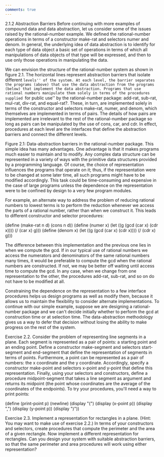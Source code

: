 ```yaml
---
comments: true
---
```


2.1.2  Abstraction Barriers
Before continuing with more examples of compound data and data abstraction, let us consider some of the issues raised by the rational-number example. We defined the rational-number operations in terms of a constructor make-rat and selectors numer and denom. In general, the underlying idea of data abstraction is to identify for each type of data object a basic set of operations in terms of which all manipulations of data objects of that type will be expressed, and then to use only those operations in manipulating the data.

We can envision the structure of the rational-number system as shown in figure 2.1. The horizontal lines represent abstraction barriers that isolate different ``levels'' of the system. At each level, the barrier separates the programs (above) that use the data abstraction from the programs (below) that implement the data abstraction. Programs that use rational numbers manipulate them solely in terms of the procedures supplied ``for public use'' by the rational-number package: add-rat, sub-rat, mul-rat, div-rat, and equal-rat?. These, in turn, are implemented solely in terms of the constructor and selectors make-rat, numer, and denom, which themselves are implemented in terms of pairs. The details of how pairs are implemented are irrelevant to the rest of the rational-number package so long as pairs can be manipulated by the use of cons, car, and cdr. In effect, procedures at each level are the interfaces that define the abstraction barriers and connect the different levels.


 
Figure 2.1:  Data-abstraction barriers in the rational-number package.
This simple idea has many advantages. One advantage is that it makes programs much easier to maintain and to modify. Any complex data structure can be represented in a variety of ways with the primitive data structures provided by a programming language. Of course, the choice of representation influences the programs that operate on it; thus, if the representation were to be changed at some later time, all such programs might have to be modified accordingly. This task could be time-consuming and expensive in the case of large programs unless the dependence on the representation were to be confined by design to a very few program modules.

For example, an alternate way to address the problem of reducing rational numbers to lowest terms is to perform the reduction whenever we access the parts of a rational number, rather than when we construct it. This leads to different constructor and selector procedures:

(define (make-rat n d)
  (cons n d))
(define (numer x)
  (let ((g (gcd (car x) (cdr x))))
    (/ (car x) g)))
(define (denom x)
  (let ((g (gcd (car x) (cdr x))))
    (/ (cdr x) g)))

The difference between this implementation and the previous one lies in when we compute the gcd. If in our typical use of rational numbers we access the numerators and denominators of the same rational numbers many times, it would be preferable to compute the gcd when the rational numbers are constructed. If not, we may be better off waiting until access time to compute the gcd. In any case, when we change from one representation to the other, the procedures add-rat, sub-rat, and so on do not have to be modified at all.

Constraining the dependence on the representation to a few interface procedures helps us design programs as well as modify them, because it allows us to maintain the flexibility to consider alternate implementations. To continue with our simple example, suppose we are designing a rational-number package and we can't decide initially whether to perform the gcd at construction time or at selection time. The data-abstraction methodology gives us a way to defer that decision without losing the ability to make progress on the rest of the system.

Exercise 2.2.  Consider the problem of representing line segments in a plane. Each segment is represented as a pair of points: a starting point and an ending point. Define a constructor make-segment and selectors start-segment and end-segment that define the representation of segments in terms of points. Furthermore, a point can be represented as a pair of numbers: the x coordinate and the y coordinate. Accordingly, specify a constructor make-point and selectors x-point and y-point that define this representation. Finally, using your selectors and constructors, define a procedure midpoint-segment that takes a line segment as argument and returns its midpoint (the point whose coordinates are the average of the coordinates of the endpoints). To try your procedures, you'll need a way to print points:

(define (print-point p)
  (newline)
  (display "(")
  (display (x-point p))
  (display ",")
  (display (y-point p))
  (display ")"))

Exercise 2.3.  Implement a representation for rectangles in a plane. (Hint: You may want to make use of exercise 2.2.) In terms of your constructors and selectors, create procedures that compute the perimeter and the area of a given rectangle. Now implement a different representation for rectangles. Can you design your system with suitable abstraction barriers, so that the same perimeter and area procedures will work using either representation?